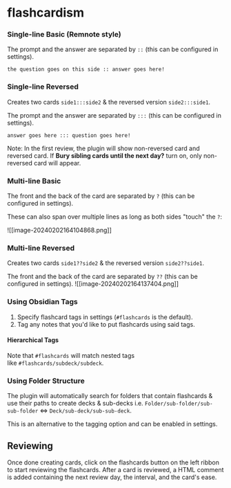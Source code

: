 # flashcardism

### Single-line Basic (Remnote style)
The prompt and the answer are separated by `::` (this can be configured in settings).
<!--SR:!2024-02-03,1,230-->

```
the question goes on this side :: answer goes here!
```

### Single-line Reversed

Creates two cards `side1:::side2` & the reversed version `side2:::side1`.
<!--SR:!2000-01-01,1,250!2024-02-03,1,230-->

The prompt and the answer are separated by `:::` (this can be configured in settings).
<!--SR:!2024-02-03,1,230!2024-02-03,1,230-->


```
answer goes here ::: question goes here!
```

Note: In the first review, the plugin will show non-reversed card and reversed card. If **Bury sibling cards until the next day?** turn on, only non-reversed card will appear.

### Multi-line Basic

The front and the back of the card are separated by `?` (this can be configured in settings).

These can also span over multiple lines as long as both sides "touch" the `?`:

![[image-20240202164104868.png]]

### Multi-line Reversed

Creates two cards `side1??side2` & the reversed version `side2??side1`.

The front and the back of the card are separated by `??` (this can be configured in settings).
![[image-20240202164137404.png]]

### Using Obsidian Tags

1. Specify flashcard tags in settings (`#flashcards` is the default).
2. Tag any notes that you'd like to put flashcards using said tags.

#### Hierarchical Tags

Note that `#flashcards` will match nested tags like `#flashcards/subdeck/subdeck`.

### Using Folder Structure

The plugin will automatically search for folders that contain flashcards & use their paths to create decks & sub-decks i.e. `Folder/sub-folder/sub-sub-folder` ⇔ `Deck/sub-deck/sub-sub-deck`.

This is an alternative to the tagging option and can be enabled in settings.

## Reviewing

Once done creating cards, click on the flashcards button on the left ribbon to start reviewing the flashcards. After a card is reviewed, a HTML comment is added containing the next review day, the interval, and the card's ease.
